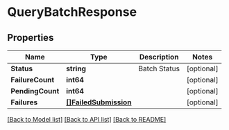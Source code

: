 # QueryBatchResponse

## Properties

Name | Type | Description | Notes
------------ | ------------- | ------------- | -------------
**Status** | **string** | Batch Status | [optional] 
**FailureCount** | **int64** |  | [optional] 
**PendingCount** | **int64** |  | [optional] 
**Failures** | [**[]FailedSubmission**](FailedSubmission.md) |  | [optional] 

[[Back to Model list]](../README.md#documentation-for-models) [[Back to API list]](../README.md#documentation-for-api-endpoints) [[Back to README]](../README.md)


